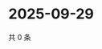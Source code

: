 # 2025-09-29

共 0 条

<!-- BEGIN ZHIHUVIDEO -->
<!-- 最后更新时间 Mon Sep 29 2025 15:12:38 GMT+0800 (China Standard Time) -->

<!-- END ZHIHUVIDEO -->
